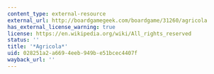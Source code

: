 ```yaml
---
content_type: external-resource
external_url: http://boardgamegeek.com/boardgame/31260/agricola
has_external_license_warning: true
license: https://en.wikipedia.org/wiki/All_rights_reserved
status: ''
title: '*Agricola*'
uid: 028251a2-a669-4eeb-949b-e51bcec4407f
wayback_url: ''
---
```

